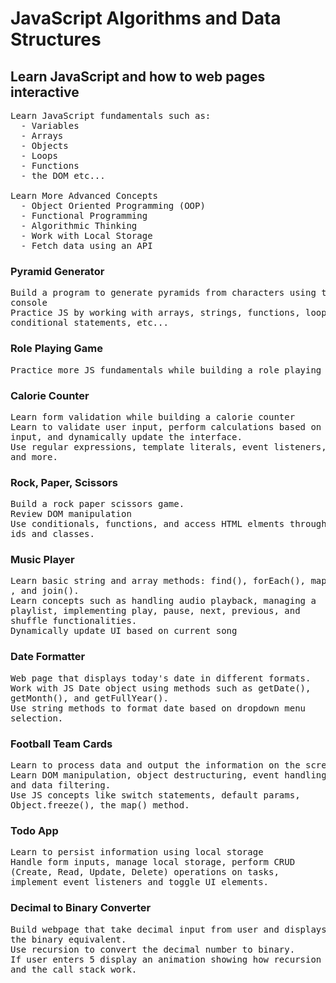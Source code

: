 # JavaScript Algorithms and Data Structures

## Learn JavaScript and how to web pages interactive
<pre>
Learn JavaScript fundamentals such as:
  - Variables
  - Arrays
  - Objects
  - Loops
  - Functions
  - the DOM etc...

Learn More Advanced Concepts
  - Object Oriented Programming (OOP)
  - Functional Programming
  - Algorithmic Thinking
  - Work with Local Storage
  - Fetch data using an API
</pre>

### Pyramid Generator
<pre>
Build a program to generate pyramids from characters using the
console
Practice JS by working with arrays, strings, functions, loops,
conditional statements, etc...
</pre>

### Role Playing Game
<pre>
Practice more JS fundamentals while building a role playing game
</pre>

### Calorie Counter
<pre>
Learn form validation while building a calorie counter
Learn to validate user input, perform calculations based on
input, and dynamically update the interface.
Use regular expressions, template literals, event listeners,
and more.
</pre>

### Rock, Paper, Scissors
<pre>
Build a rock paper scissors game.
Review DOM manipulation
Use conditionals, functions, and access HTML elments through
ids and classes.
</pre>

### Music Player
<pre>
Learn basic string and array methods: find(), forEach(), map()
, and join().
Learn concepts such as handling audio playback, managing a
playlist, implementing play, pause, next, previous, and
shuffle functionalities.
Dynamically update UI based on current song
</pre>

### Date Formatter
<pre>
Web page that displays today's date in different formats.
Work with JS Date object using methods such as getDate(), 
getMonth(), and getFullYear().
Use string methods to format date based on dropdown menu 
selection.
</pre>

### Football Team Cards
<pre>
Learn to process data and output the information on the screen.
Learn DOM manipulation, object destructuring, event handling, 
and data filtering.
Use JS concepts like switch statements, default params, 
Object.freeze(), the map() method.
</pre>

### Todo App
<pre>
Learn to persist information using local storage
Handle form inputs, manage local storage, perform CRUD 
(Create, Read, Update, Delete) operations on tasks, 
implement event listeners and toggle UI elements.
</pre>

### Decimal to Binary Converter
<pre>
Build webpage that take decimal input from user and displays
the binary equivalent.
Use recursion to convert the decimal number to binary.
If user enters 5 display an animation showing how recursion
and the call stack work.
</pre>